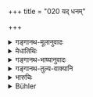 +++
title = "020 यद् धनम्"

+++

<details><summary>गङ्गानथ-मूलानुवादः</summary>

The property of persons given to perform sacrifices the learned regard as ‘the property of the gods;’ while the property of those who do not perform sacrifices is described as ‘the property of demons.’—(20)
</details>

<details><summary>मेधातिथिः</summary>

अयम् अस्यार्थवाद एव । गुणवद्भ्यो नापहर्तव्यम्, निर्गुणेभ्यस् तु न दोषः ॥ ११.२० ॥

-
</details>

<details><summary>गङ्गानथ-भाष्यानुवादः</summary>

This also is a declamatory declaration in support of the teaching that ‘no property shall be taken from men possessed of good qualities, but there is no harm if it is taken from those devoid of qualities.’—(20)
</details>

<details><summary>गङ्गानथ-तुल्य-वाक्यानि</summary>

**(verses 11.19-22)  
**

See Comparative notes for [Verse
11.19].
</details>

<details><summary>भारुचिः</summary>

यस्मात् तस्माद् युक्ता तत्र राज्ञ उपेक्षा, एतां शास्त्रपरिभाषाम् अन्ववेक्ष्य । एवं च सति ॥ ११.१९ ॥
</details>

<details><summary>Bühler</summary>

020	The property of those who zealously offer sacrifices, the wise call the property of the gods; but the wealth of those who perform no sacrifices is called the property of the Asuras.
</details>
